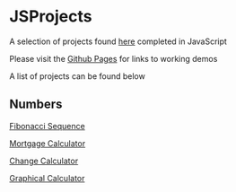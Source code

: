 # JSProjects
A selection of projects found [here](https://github.com/karan/Projects) completed in JavaScript

Please visit the [Github Pages](https://jsprojects.aharken.com/index.html) for links to working demos

A list of projects can be found below

##  Numbers

[Fibonacci Sequence](https://jsprojects.aharken.com/Numbers/Fibonacci/fibonacci.html)

[Mortgage Calculator](https://jsprojects.aharken.com/Numbers/Mortgage/mortgageCalc.html)

[Change Calculator](https://jsprojects.aharken.com/Numbers/Change/changeCalc.html)

[Graphical Calculator](https://jsprojects.aharken.com/Numbers/Calculator/calculator.html)
